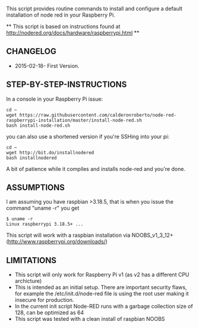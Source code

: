 This script provides routine commands to install and configure a default installation of node red in your Raspberry Pi.

** This script is based on instructions found at http://nodered.org/docs/hardware/raspberrypi.html **

## CHANGELOG
+ 2015-02-18- First Version.
 
## STEP-BY-STEP-INSTRUCTIONS

In a console in your Raspberry Pi issue: 

```
cd ~
wget https://raw.githubusercontent.com/calderonroberto/node-red-raspberrypi-installation/master/install-node-red.sh
bash install-node-red.sh
```

you can also use a shortened version if you're SSHing into your pi:

```
cd ~
wget http://bit.do/installnodered
bash installnodered
```

A bit of patience while it compiles and installs node-red and you're done.

## ASSUMPTIONS

I am assuming you have raspbian >3.18.5, that is when you issue the command "uname -r" you get 

```
$ uname -r
Linux raspberrypi 3.18.5+ ... 
```

This script will work with a raspbian installation via NOOBS_v1_3_12+ (http://www.raspberrypi.org/downloads/)

## LIMITATIONS

 + This script will only work for Raspberry Pi v1 (as v2 has a different CPU archicture)
 + This is intended as an initial setup. There are important security flaws, for example the /etc/init.d/node-red file is using the root user making it insecure for production. 
 + In the current init script Node-RED runs with a garbage collection size of 128, can be optimized as 64
 + This script was tested with a clean install of raspbian NOOBS 


